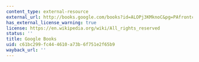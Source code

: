```yaml
---
content_type: external-resource
external_url: http://books.google.com/books?id=ALOPj3KMknoC&pg=PAfrontcover
has_external_license_warning: true
license: https://en.wikipedia.org/wiki/All_rights_reserved
status: ''
title: Google Books
uid: c61bc299-fc44-4610-a73b-6f751e2f65b9
wayback_url: ''
---
```

